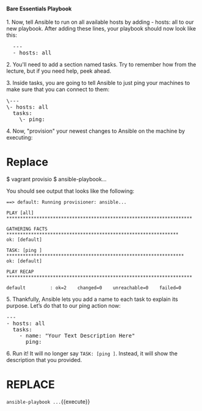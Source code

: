 #### Bare Essentials Playbook

1\. Now, tell Ansible to run on all available hosts by adding - hosts: all to our new playbook. After adding these lines, your playbook should now look like this:

<pre class="file" data-filename="playbook.yml" data-target="replace">
  ---
  - hosts: all
</pre>

2\. You'll need to add a section named tasks. Try to remember how from the lecture, but if you need help, peek ahead.

3\. Inside tasks, you are going to tell Ansible to just ping your machines to make sure that you can connect to them:

<pre class="file" data-filename="playbook.yml" data-target="replace">
\---
\- hosts: all
  tasks:
    \- ping:
</pre>

4\. Now, "provision" your newest changes to Ansible on the machine by executing:

# Replace
$ vagrant provisio
$ ansible-playbook...

You should see output that looks like the following:

```
==> default: Running provisioner: ansible...

PLAY [all]
********************************************************************

GATHERING FACTS
***************************************************************
ok: [default]

TASK: [ping ]
*****************************************************************
ok: [default]

PLAY RECAP
********************************************************************

default         : ok=2    changed=0    unreachable=0    failed=0
```

5\. Thankfully, Ansible lets you add a name to each task to explain its purpose. Let’s do that to our ping action now:

<pre class="file" data-filename="playbook.yml">
---
- hosts: all
  tasks:
    - name: "Your Text Description Here"
      ping:
</pre>

6\. Run it! It will no longer say `TASK: [ping ]`. Instead, it will show the description that you provided.

# REPLACE
`ansible-playbook ...`{{execute}}
